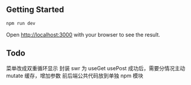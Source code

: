 ## Getting Started

```bash
npm run dev
```

Open [http://localhost:3000](http://localhost:3000) with your browser to see the result.

## Todo

菜单改成双重循环显示
封装 swr 为 useGet
usePost 成功后，需要分情况主动 mutate 缓存，增加参数
前后端公共代码放到单独 npm 模块
